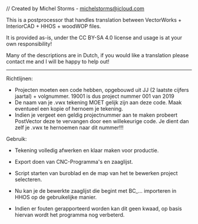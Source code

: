 //  Created by Michel Storms - michelstorms@icloud.com

This is a postprocessor that handles translation between VectorWorks + InteriorCAD + HHOS + woodWOP files.

It is provided as-is, under the CC BY-SA 4.0 license and usage is at your own responsibility!

Many of the descriptions are in Dutch, if you would like a translation please contact me and I will be happy to help out!

---

Richtlijnen:
- Projecten moeten een code hebben, opgebouwd uit JJ (2 laatste cijfers jaartal) + volgnummer.
    19001 is dus project nummer 001 van 2019
- De naam van je .vwx tekening MOET gelijk zijn aan deze code. Maak eventueel een kopie of hernoem je tekening.
- Indien je vergeet een geldig projectnummer aan te maken probeert PostVector deze te vervangen door een willekeurige code.
    Je dient dan zelf je .vwx te hernoemen naar dit nummer!!!

Gebruik:
- Tekening volledig afwerken en klaar maken voor productie.

- Export doen van CNC-Programma's en zaaglijst.

- Script starten van buroblad en de map van het te bewerken project selecteren.

- Nu kan je de bewerkte zaaglijst die begint met BC_... importeren in HHOS op de gebruikelijke manier.

- Indien er fouten gerapporteerd worden kan dit geen kwaad, op basis hiervan wordt het programma nog verbeterd.
